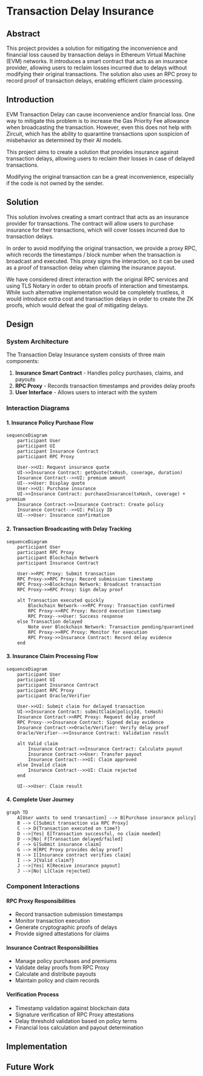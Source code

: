 # Transaction Delay Insurance

## Abstract

This project provides a solution for mitigating the inconvenience and financial loss caused by transaction delays in Ethereum Virtual Machine (EVM) networks. It introduces a smart contract that acts as an insurance provider, allowing users to reclaim losses incurred due to delays without modifying their original transactions. The solution also uses an RPC proxy to record proof of transaction delays, enabling efficient claim processing.

## Introduction

EVM Transaction Delay can cause inconvenience and/or financial loss. One way to mitigate this problem
is to increase the Gas Priority Fee allowance when broadcasting the transaction. However, even this does not help with Zircuit, which has the ability to quarantine transactions upon suspicion of misbehavior as determined by their AI models.

This project aims to create a solution that provides insurance against transaction delays, allowing users to reclaim their losses in case of delayed transactions.

Modifying the original transaction can be a great inconvenience, especially if the code is not owned
by the sender.

## Solution

This solution involves creating a smart contract that acts as an insurance provider for transactions. The contract will allow users to purchase insurance for their transactions, which will cover losses incurred due to transaction delays.

In order to avoid modifying the original transaction, we provide a proxy RPC, which records the timestamps / block number when the transaction is broadcast and executed. This proxy signs the interaction, so it can be used as a proof of transaction delay when claiming the insurance payout.

We have considered direct interaction with the original RPC services and using TLS Notary in order to
obtain proofs of interaction and timestamps. While such alternative implementation would be completely trustless, it would introduce extra cost and transaction delays in order to create the ZK proofs,
which would defeat the goal of mitigating delays.

## Design

### System Architecture

The Transaction Delay Insurance system consists of three main components:
1. **Insurance Smart Contract** - Handles policy purchases, claims, and payouts
2. **RPC Proxy** - Records transaction timestamps and provides delay proofs
3. **User Interface** - Allows users to interact with the system

### Interaction Diagrams

#### 1. Insurance Policy Purchase Flow

```mermaid
sequenceDiagram
    participant User
    participant UI
    participant Insurance Contract
    participant RPC Proxy

    User->>UI: Request insurance quote
    UI->>Insurance Contract: getQuote(txHash, coverage, duration)
    Insurance Contract-->>UI: premium amount
    UI-->>User: Display quote
    User->>UI: Purchase insurance
    UI->>Insurance Contract: purchaseInsurance(txHash, coverage) + premium
    Insurance Contract->>Insurance Contract: Create policy
    Insurance Contract-->>UI: Policy ID
    UI-->>User: Insurance confirmation
```

#### 2. Transaction Broadcasting with Delay Tracking

```mermaid
sequenceDiagram
    participant User
    participant RPC Proxy
    participant Blockchain Network
    participant Insurance Contract

    User->>RPC Proxy: Submit transaction
    RPC Proxy->>RPC Proxy: Record submission timestamp
    RPC Proxy->>Blockchain Network: Broadcast transaction
    RPC Proxy->>RPC Proxy: Sign delay proof
    
    alt Transaction executed quickly
        Blockchain Network-->>RPC Proxy: Transaction confirmed
        RPC Proxy->>RPC Proxy: Record execution timestamp
        RPC Proxy-->>User: Success response
    else Transaction delayed
        Note over Blockchain Network: Transaction pending/quarantined
        RPC Proxy->>RPC Proxy: Monitor for execution
        RPC Proxy->>Insurance Contract: Record delay evidence
    end
```

#### 3. Insurance Claim Processing Flow

```mermaid
sequenceDiagram
    participant User
    participant UI
    participant Insurance Contract
    participant RPC Proxy
    participant Oracle/Verifier

    User->>UI: Submit claim for delayed transaction
    UI->>Insurance Contract: submitClaim(policyId, txHash)
    Insurance Contract->>RPC Proxy: Request delay proof
    RPC Proxy-->>Insurance Contract: Signed delay evidence
    Insurance Contract->>Oracle/Verifier: Verify delay proof
    Oracle/Verifier-->>Insurance Contract: Validation result
    
    alt Valid claim
        Insurance Contract->>Insurance Contract: Calculate payout
        Insurance Contract->>User: Transfer payout
        Insurance Contract-->>UI: Claim approved
    else Invalid claim
        Insurance Contract-->>UI: Claim rejected
    end
    
    UI-->>User: Claim result
```

#### 4. Complete User Journey

```mermaid
graph TD
    A[User wants to send transaction] --> B[Purchase insurance policy]
    B --> C[Submit transaction via RPC Proxy]
    C --> D{Transaction executed on time?}
    D -->|Yes| E[Transaction successful, no claim needed]
    D -->|No| F[Transaction delayed/failed]
    F --> G[Submit insurance claim]
    G --> H[RPC Proxy provides delay proof]
    H --> I[Insurance contract verifies claim]
    I --> J{Valid claim?}
    J -->|Yes| K[Receive insurance payout]
    J -->|No| L[Claim rejected]
```

### Component Interactions

#### RPC Proxy Responsibilities
- Record transaction submission timestamps
- Monitor transaction execution
- Generate cryptographic proofs of delays
- Provide signed attestations for claims

#### Insurance Contract Responsibilities
- Manage policy purchases and premiums
- Validate delay proofs from RPC Proxy
- Calculate and distribute payouts
- Maintain policy and claim records

#### Verification Process
- Timestamp validation against blockchain data
- Signature verification of RPC Proxy attestations
- Delay threshold validation based on policy terms
- Financial loss calculation and payout determination

## Implementation


## Future Work